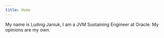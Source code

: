 ```yaml
---
title: Home
---
```

My name is Ludvig Janiuk, I am a JVM Sustaining Engineer at Oracle. My opinions are my own.

